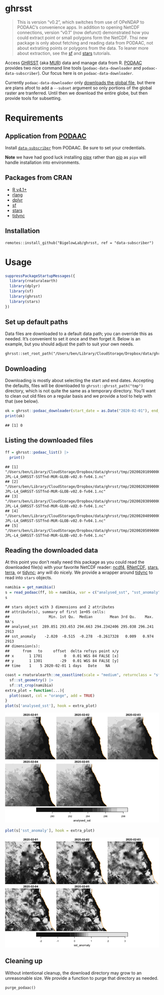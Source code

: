 ghrsst
================

> This is version “v0.2”, which switches from use of OPeNDAP to PODAAC’s
> convenience apps. In addition to opening NetCDF connections, version
> “v0.1” (now defunct) demonstrated how you could extract point or small
> polygons form the NetCDF. Thsi new package is only about fetching and
> reading data from PODAAC, not about extratiing points or polygons from
> the data. To leaner more about extraction, see the
> [sf](https://r-spatial.github.io/sf/) and
> [stars](https://r-spatial.github.io/stars/) tutorials.

Access [GHRSST](https://www.ghrsst.org/) (aka
[MUR](https://www.earthdata.nasa.gov/about/competitive-programs/measures/multi-sensor-ultra-high-resolution-sst-field))
data and manage data from R. [PODAAC](https://podaac.jpl.nasa.gov/)
provides two nice command line tools (`podaac-data-downloader` and
`podaac-data-subscriber`). Our focus here is on
`podaac-data-downloader`.

Currently `podaac-data-downloader` only [downloads the global
file](https://github.com/podaac/data-subscriber/issues/134#issuecomment-1546155900),
but there are plans afoot to add a `--subset` argument so only portions
of the global raster are tranferred. Until then we download the entire
globe, but then provide tools for subsetting.

# Requirements

## Application from [PODAAC](https://podaac.jpl.nasa.gov/)

Install
[`data-subscriber`](https://podaac.github.io/tutorials/quarto_text/DataSubscriberDownloader.html)
from PODAAC. Be sure to set your credentials.

**Note** we have had good luck installing
[pipx](https://pypi.org/project/pipx/) rather than
[pip](https://pypi.org/project/pip/) as `pipx` will handle installation
into environments.

## Packages from CRAN

- [R v4.1+](https://www.r-project.org/)
- [rlang](https://CRAN.R-project.org/package=rlang)
- [dplyr](https://CRAN.R-project.org/package=httr)
- [sf](https://CRAN.R-project.org/package=sf)
- [stars](https://CRAN.R-project.org/package=stars)
- [tidync](https://CRAN.R-project.org/package=tidync)

## Installation

    remotes::install_github("BigelowLab/ghrsst, ref = "data-subscriber")

# Usage

``` r
suppressPackageStartupMessages({
  library(rnaturalearth)
  library(dplyr)
  library(sf)
  library(ghrsst)
  library(stars)
})
```

## Set up default paths

Data files are downloaded to a default data path; you can override this
as needed. It’s convenient to set it once and then forget it. Below is
an example, but you should adjust the path to suit your own needs.

    ghrsst::set_root_path("/Users/ben/Library/CloudStorage/Dropbox/data/ghrsst")

## Downloading

Downloading is mostly about selecting the start and end dates. Accepting
the defaults, files will be downloaded to `ghrsst::ghrsst_path("tmp")`
directory, which is not quite the same as a temporary directory. You’ll
want to clean out old files on a regular basis and we provide a tool to
help with that (see below).

``` r
ok = ghrsst::podaac_downloader(start_date = as.Date("2020-02-01"), end_date = "2020-02-04")
print(ok)
```

    ## [1] 0

## Listing the downloaded files

``` r
ff = ghrsst::podaac_list() |>
  print()
```

    ## [1] "/Users/ben/Library/CloudStorage/Dropbox/data/ghrsst/tmp/20200201090000-JPL-L4_GHRSST-SSTfnd-MUR-GLOB-v02.0-fv04.1.nc"
    ## [2] "/Users/ben/Library/CloudStorage/Dropbox/data/ghrsst/tmp/20200202090000-JPL-L4_GHRSST-SSTfnd-MUR-GLOB-v02.0-fv04.1.nc"
    ## [3] "/Users/ben/Library/CloudStorage/Dropbox/data/ghrsst/tmp/20200203090000-JPL-L4_GHRSST-SSTfnd-MUR-GLOB-v02.0-fv04.1.nc"
    ## [4] "/Users/ben/Library/CloudStorage/Dropbox/data/ghrsst/tmp/20200204090000-JPL-L4_GHRSST-SSTfnd-MUR-GLOB-v02.0-fv04.1.nc"
    ## [5] "/Users/ben/Library/CloudStorage/Dropbox/data/ghrsst/tmp/20200205090000-JPL-L4_GHRSST-SSTfnd-MUR-GLOB-v02.0-fv04.1.nc"

## Reading the downloaded data

At this point you don’t really need this package as you could read the
downloaded file(s) with your favorite NetCDF reader:
[ncdf4](https://CRAN.R-project.org/package=ncdf4),
[RNetCDF](https://CRAN.R-project.org/package=RNetCDF),
[stars](https://CRAN.R-project.org/package=stars),
[terra](https://CRAN.R-project.org/package=terra), or
[tidync](https://CRAN.R-project.org/package=tidync); any will do nicely.
We provide a wrapper around
[tidync](https://CRAN.R-project.org/package=tidync) to read into `stars`
objects.

``` r
namibia = get_namibia()
s = read_podaac(ff, bb = namibia, var = c("analysed_sst", "sst_anomaly"))
s
```

    ## stars object with 3 dimensions and 2 attributes
    ## attribute(s), summary of first 1e+05 cells:
    ##                  Min. 1st Qu.  Median        Mean 3rd Qu.    Max. NA's
    ## analysed_sst  289.851 293.653 294.663 294.2342406 295.038 296.241 2913
    ## sst_anomaly    -2.020  -0.515  -0.278  -0.2617328   0.009   0.974 2913
    ## dimension(s):
    ##      from   to     offset  delta refsys point x/y
    ## x       1 1701          0   0.01 WGS 84 FALSE [x]
    ## y       1 1301        -29   0.01 WGS 84 FALSE [y]
    ## time    1    5 2020-02-01 1 days   Date    NA

``` r
coast = rnaturalearth::ne_coastline(scale = "medium", returnclass = "sf") |>
  sf::st_geometry() |>
  sf::st_crop(namibia)
extra_plot = function(...){
  plot(coast, col = "orange", add = TRUE)
}
plot(s['analysed_sst'], hook = extra_plot)
```

![](README_files/figure-gfm/plot1-1.png)<!-- -->

``` r
plot(s['sst_anomaly'], hook = extra_plot)
```

![](README_files/figure-gfm/plot2-1.png)<!-- -->

## Cleaning up

Without intentional cleanup, the download directory may grow to an
unreasonable size. We provide a function to purge that directory as
needed.

    purge_podaac()

